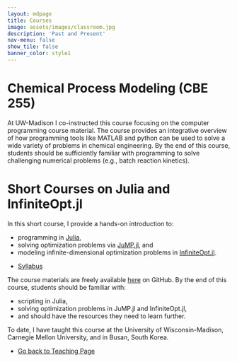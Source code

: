 ```yaml
---
layout: mdpage
title: Courses
image: assets/images/classroom.jpg
description: 'Past and Present'
nav-menu: false
show_tile: false
banner_color: style1
---
```


# Chemical Process Modeling (CBE 255)
At UW-Madison I co-instructed this course focusing on the computer programming course material. The course provides an integrative overview of how programming tools like MATLAB and python can be used to solve a wide variety of problems in chemical engineering. By the end of this course, students should be sufficiently familiar with programming to solve challenging numerical problems (e.g., batch reaction kinetics).

# Short Courses on Julia and InfiniteOpt.jl
In this short course, I provide a hands-on introduction to:
- programming in [Julia](https://julialang.org/),
- solving optimization problems via [JuMP.jl](https://jump.dev/), and
- modeling infinite-dimensional optimization problems in [InfiniteOpt.jl](https://infiniteopt.github.io/InfiniteOpt.jl/stable/).

<ul class="actions">
	<li><a href="/files/shortcourse_syllabus.html" class="button icon fa-file">Syllabus</a></li>
</ul>

The course materials are freely available [here](https://github.com/infiniteopt/InfiniteOptTutorials/tree/main/short_course) on GitHub. By the end of this course, students should be familiar with:
- scripting in Julia,
- solving optimization problems in JuMP.jl and InfiniteOpt.jl,
- and should have the resources they need to learn further.

To date, I have taught this course at the University of Wisconsin-Madison, Carnegie Mellon University, and in Busan, South Korea.

<ul class="actions">
    <li><a href="/teaching.html#courses" class="button icon fa-arrow-left">Go back to Teaching Page</a></li>
</ul>